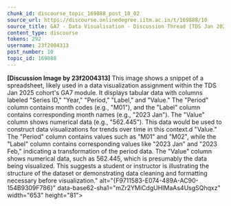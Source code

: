 ```yaml
---
chunk_id: discourse_topic_169888_post_10_02
source_url: https://discourse.onlinedegree.iitm.ac.in/t/169888/10
source_title: GA7 - Data Visualisation - Discussion Thread [TDS Jan 2025]
content_type: discourse
tokens: 292
username: 23f2004313
post_number: 10
topic_id: 169888
---
```


**[Discussion Image by 23f2004313]** This image shows a snippet of a spreadsheet, likely used in a data visualization assignment within the TDS Jan 2025 cohort's GA7 module. It displays tabular data with columns labeled "Series ID," "Year," "Period," "Label," and "Value." The "Period" column contains month codes (e.g., "M01"), and the "Label" column contains corresponding month names (e.g., "2023 Jan"). The "Value" column shows numerical data (e.g., "562.445"). This data would be used to construct data visualizations for trends over time in this context.d "Value." The "Period" column contains values such as "M01" and "M02", while the "Label" column contains corresponding values like "2023 Jan" and "2023 Feb," indicating a transformation of the period data. The "Value" column shows numerical data, such as 562.445, which is presumably the data being visualized. This suggests a student or instructor is illustrating the structure of the dataset or demonstrating data cleaning and formatting necessary before visualization." alt="{F9711583-E074-489A-AC90-154B9309F786}" data-base62-sha1="mZr2YMiCdgUHIMaAs4UsgSQhqxz" width="653" height="81">
